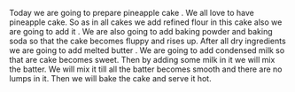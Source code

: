 Today we are going to prepare pineapple cake .
We all love to have pineapple cake. So as in all cakes we add refined flour in this cake also we are going to add it . We are also going to add baking powder and baking soda so that the cake becomes fluppy and rises up.
After all dry ingredients we are going to add melted butter . We are going to add condensed milk so that are cake becomes sweet. Then by adding some milk in it we will mix the batter. We will mix it till all the batter becomes smooth and there are no lumps in it. 
Then we will bake the cake and serve it hot.
